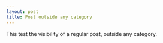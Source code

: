```yaml
---
layout: post
title: Post outside any category
---
```


This test the visibility of a regular post, outside any category.
